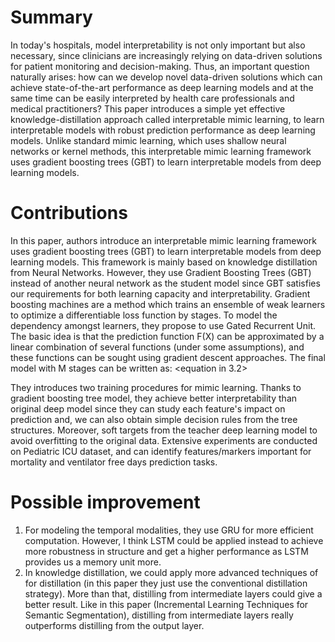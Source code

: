 

# Summary
In today's hospitals, model interpretability is not only important but also necessary, since clinicians are 
increasingly relying on data-driven solutions for patient monitoring and decision-making. Thus, an important 
question naturally arises: how can we develop novel data-driven solutions which can achieve state-of-the-art performance
as deep learning models and at the same time can be easily interpreted by health care professionals and medical practitioners?
This paper introduces a simple yet effective knowledge-distillation approach called interpretable mimic learning,
to learn interpretable models with robust prediction performance as deep learning models. Unlike standard mimic learning, 
which uses shallow neural networks or kernel methods, this interpretable mimic learning framework uses gradient boosting trees (GBT) 
to learn interpretable models from deep learning models.
# Contributions
In this paper, authors introduce an interpretable mimic learning framework uses gradient boosting trees (GBT) 
to learn interpretable models from deep learning models. This framework is mainly based on knowledge distillation 
from Neural Networks. However, they use Gradient Boosting Trees (GBT) instead of another neural network as the student model since 
GBT satisfies our requirements for both learning capacity and interpretability. 
Gradient boosting machines are a method which trains an ensemble of weak learners to optimize a differentiable loss function by stages.
To model the dependency amongst learners, they propose to use Gated Recurrent Unit. The basic idea is that the prediction function 
F(X) can be approximated by a linear combination of several functions (under some assumptions), and these functions can be sought using
gradient descent approaches. The final model with M stages can be written as: <equation in 3.2>
 
They introduces two training procedures for mimic learning. Thanks to gradient boosting tree model, they achieve better interpretability than original deep model since they can study each feature's impact on prediction and, we can also obtain simple decision rules from the tree structures. Moreover, soft targets from the teacher deep learning model to avoid overfitting to the original data. 
Extensive experiments are conducted on Pediatric ICU dataset, and can identify features/markers important for mortality and ventilator free days prediction tasks.

# Possible improvement
1) For modeling the temporal modalities, they use GRU for more efficient computation. However, I think LSTM could be applied instead to achieve more robustness in structure and get a higher performance as LSTM provides us a memory unit more. 
2) In knowledge distillation, we could apply more advanced techniques of for distillation (in this paper they just use the conventional distillation strategy). More than that, distilling from intermediate layers could give a better result. Like in this paper (Incremental Learning Techniques for Semantic Segmentation), distilling from intermediate layers really outperforms distilling from the output layer.
